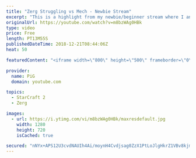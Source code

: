```yaml
---
title: "Zerg Struggling vs Mech - Newbie Stream"
excerpt: "This is a highlight from my newbie/beginner stream where I analyse a zerg players’ replay who struggles vsing mech -- Watch live at https://www.twitch.tv/x5_pig"
originalUrl: https://youtube.com/watch?v=m8bzWAg0HBk
type: video
price: Free
length: PT13M55S
publishedDateTime: 2018-12-21T08:44:06Z
heat: 50

featuredContent: "<iframe width=\"800\" height=\"500\" frameborder=\"0\" src=\"https://www.youtube.com/embed/m8bzWAg0HBk\" allow=\"accelerometer; autoplay; encrypted-media; gyroscope; picture-in-picture\" allowfullscreen></iframe>"

provider:
  name: PiG
  domain: youtube.com

topics:
  - StarCraft 2
  - Zerg

images:
  - url: https://i.ytimg.com/vi/m8bzWAg0HBk/maxresdefault.jpg
    width: 1280
    height: 720
    isCached: true

secured: "nNYx+APS12U3cvdNAUIh4Ai/moynH4Cvdjsag0ZzX1PtLoJlgHkrZ1VBv8kjm6PgvHuAtabbc0mwlFQoTf9wVgW3V3Xaw0gOMB+seifz/SpPTOX0xIOGXk06HfzGS7Q8nsDiTgOL2dZzdSxoX2JGjNCWqEwSEU/O6/PX4v2LSRqI3VyC9cSDzHzoSidTppleVj+0dGuxqLiCf4S46ED2AkVvbUotUi/o4I+WibPKUEXrNltEBEhdx46DRN9zi/DOvWtCD+E+djky/GWfgb0/Q+DQmD6Gd9jA5IyYvEvuNIfn0ItZWDm1kngiRJJEE9VgIxnjst0eCjEQtz+ubwY5zZyn688ajHz51dLMz/WnKqwHECRTOpyMFh+hd3GhWO44JZV+Hq4uNLZSp7oOWm1atqeDxHBmZP3jScz3BRGVwkI=;uAtStYwDnWHD+TQlJLiFBQ=="
---
```


